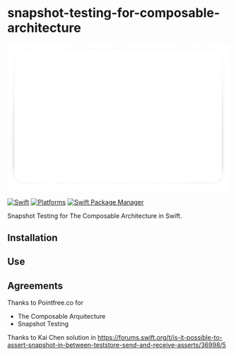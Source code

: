 # snapshot-testing-for-composable-architecture

![Snapshot Testing for The Composable Architecture](https://raw.githubusercontent.com/agescura/snapshot-testing-for-composable-architecture/master/white.png)

[![Swift](https://img.shields.io/badge/Swift-5.7-orange?style=flat-square)](https://img.shields.io/badge/Swift-5.7-Orange?style=flat-square)
[![Platforms](https://img.shields.io/badge/Platforms-macOS_iOS_tvOS_watchOS-yellowgreen?style=flat-square)](https://img.shields.io/badge/Platforms-macOS_iOS_tvOS_watchOS-Green?style=flat-square)
[![Swift Package Manager](https://img.shields.io/badge/Swift_Package_Manager-compatible-orange?style=flat-square)](https://img.shields.io/badge/Swift_Package_Manager-compatible-orange?style=flat-square)

Snapshot Testing for The Composable Architecture in Swift.

## Installation

## Use

## Agreements

Thanks to Pointfree.co for

* The Composable Arquitecture
* Snapshot Testing

Thanks to Kai Chen solution in https://forums.swift.org/t/is-it-possible-to-assert-snapshot-in-between-teststore-send-and-receive-asserts/36998/5